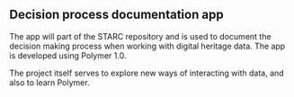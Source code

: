 
## Decision process documentation app
The app will part of the STARC repository and is used to document the decision making process when working with digital heritage data. 
The app is developed using Polymer 1.0. 

The project itself serves to explore new ways of interacting with data, and also to learn Polymer. 



